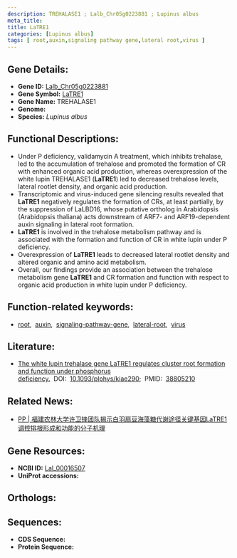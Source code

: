 ```yaml
---
description: TREHALASE1 ; Lalb_Chr05g0223881 ; Lupinus albus
meta_title:
title: LaTRE1
categories: [Lupinus albus]
tags: [ root,auxin,signaling pathway gene,lateral root,virus ]
---
```


## Gene Details:
- **Gene ID:** [Lalb_Chr05g0223881]()
- **Gene Symbol:** <u>LaTRE1</u>
- **Gene Name:** TREHALASE1
- **Genome:** 
- **Species:** *Lupinus albus*

## Functional Descriptions:
   - Under P deficiency, validamycin A treatment, which inhibits trehalase, led to the accumulation of trehalose and promoted the formation of CR with enhanced organic acid production, whereas overexpression of the white lupin TREHALASE1 (**LaTRE1**) led to decreased trehalose levels, lateral rootlet density, and organic acid production.
   - Transcriptomic and virus-induced gene silencing results revealed that **LaTRE1** negatively regulates the formation of CRs, at least partially, by the suppression of LaLBD16, whose putative ortholog in Arabidopsis (Arabidopsis thaliana) acts downstream of ARF7- and ARF19-dependent auxin signaling in lateral root formation.
   - **LaTRE1** is involved in the trehalose metabolism pathway and is associated with the formation and function of CR in white lupin under P deficiency.
   - Overexpression of **LaTRE1** leads to decreased lateral rootlet density and altered organic and amino acid metabolism.
   - Overall, our findings provide an association between the trehalose metabolism gene **LaTRE1** and CR formation and function with respect to organic acid production in white lupin under P deficiency.

## Function-related keywords:
   - [root](/tags/root/),&nbsp;&nbsp;[auxin](/tags/auxin/),&nbsp;&nbsp;[signaling-pathway-gene](/tags/signaling-pathway-gene/),&nbsp;&nbsp;[lateral-root](/tags/lateral-root/),&nbsp;&nbsp;[virus](/tags/virus/)

## Literature:
   - [The white lupin trehalase gene LaTRE1 regulates cluster root formation and function under phosphorus deficiency.](https://www.doi.org/10.1093/plphys/kiae290)&nbsp;&nbsp;DOI:&nbsp;&nbsp;[10.1093/plphys/kiae290](https://www.doi.org/10.1093/plphys/kiae290);&nbsp;&nbsp;PMID:&nbsp;&nbsp;[38805210](https://pubmed.ncbi.nlm.nih.gov/38805210/)

## Related News:
   - [PP | 福建农林大学许卫锋团队揭示白羽扇豆海藻糖代谢途径关键基因LaTRE1调控排根形成和功能的分子机理](https://mp.weixin.qq.com/s?__biz=Mzg3MDEwNDEyMg==&mid=2247568561&idx=6&sn=25a97d8b294d630091e698d98502858f&chksm=cf7bb51ba770f773a78faa9952ac0b6b0c25af2f930cd694e8467fc5fc7148a440d05bfa4327&scene=27#wechat_redirect)

## Gene Resources:
- **NCBI ID:**  [Lal_00016507](https://www.ncbi.nlm.nih.gov/search/all/?term=Lal_00016507)
- **UniProt accessions:**  [](https://www.uniprot.org/uniprotkb//entry)

## Orthologs:

## Sequences:
- **CDS Sequence:**
- **Protein Sequence:**
